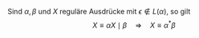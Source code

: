 Sind $\alpha, \beta$ und $X$ reguläre Ausdrücke mit $\epsilon \notin L(\alpha)$, so gilt
$$\begin{equation*}
X \equiv \alpha X \mid \beta \quad \Longrightarrow \quad X \equiv \alpha^* \beta
\end{equation*}$$
